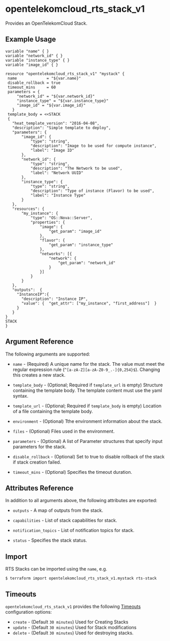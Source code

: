 # opentelekomcloud_rts_stack_v1

Provides an OpenTelekomCloud Stack.

## Example Usage

 ```hcl
variable "name" { }
variable "network_id" { }
variable "instance_type" { }
variable "image_id" { }
 
resource "opentelekomcloud_rts_stack_v1" "mystack" {
  name             = "${var.name}"
  disable_rollback = true
  timeout_mins     = 60
  parameters = {
      "network_id" = "${var.network_id}"
      "instance_type" = "${var.instance_type}"
      "image_id" = "${var.image_id}"
    }
  template_body = <<STACK
  {
    "heat_template_version": "2016-04-08",
    "description": "Simple template to deploy",
    "parameters": {
        "image_id": {
            "type": "string",
            "description": "Image to be used for compute instance",
            "label": "Image ID"
        },
        "network_id": {
            "type": "string",
            "description": "The Network to be used",
            "label": "Network UUID"
        },
        "instance_type": {
            "type": "string",
            "description": "Type of instance (Flavor) to be used",
            "label": "Instance Type"
        }
    },
    "resources": {
        "my_instance": {
            "type": "OS::Nova::Server",
            "properties": {
                "image": {
                    "get_param": "image_id"
                },
                "flavor": {
                    "get_param": "instance_type"
                },
                "networks": [{
                    "network": {
                        "get_param": "network_id"
                    }
                }]
            }
        }
    },
    "outputs":  {
      "InstanceIP":{
        "description": "Instance IP",
        "value": {  "get_attr": ["my_instance", "first_address"]  }
      }
    }
}
STACK
 }
 ```
## Argument Reference
The following arguments are supported:


* `name` - (Required) A unique name for the stack. The value must meet the regular expression rule (`^[a-zA-Z][a-zA-Z0-9_.-]{0,254}$`). Changing this creates a new stack.

* `template_body` - (Optional; Required if `template_url` is empty) Structure containing the template body. The template content must use the yaml syntax.

* `template_url` - (Optional; Required if `template_body` is empty) Location of a file containing the template body.

* `environment` - (Optional) Tthe environment information about the stack.

* `files` - (Optional) Files used in the environment.

* `parameters` - (Optional) A list of Parameter structures that specify input parameters for the stack.

* `disable_rollback` - (Optional) Set to true to disable rollback of the stack if stack creation failed.

* `timeout_mins` - (Optional) Specifies the timeout duration.

## Attributes Reference
In addition to all arguments above, the following attributes are exported:



* `outputs` - A map of outputs from the stack.

* `capabilities` - List of stack capabilities for stack.

* `notification_topics` - List of notification topics for stack.

* `status` - Specifies the stack status.


## Import

RTS Stacks can be imported using the `name`, e.g.

```
$ terraform import opentelekomcloud_rts_stack_v1.mystack rts-stack
```


<a id="timeouts"></a>
## Timeouts

`opentelekomcloud_rts_stack_v1` provides the following
[Timeouts](/docs/configuration/resources.html#timeouts) configuration options:

- `create` - (Default `30 minutes`) Used for Creating Stacks
- `update` - (Default `30 minutes`) Used for Stack modifications
- `delete` - (Default `30 minutes`) Used for destroying stacks.
